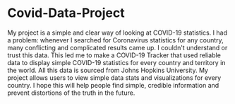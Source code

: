 # Covid-Data-Project
My project is a simple and clear way of looking at COVID-19 statistics. I had a problem: whenever I searched for Coronavirus statistics for any country, 
many conflicting and complicated results came up. I couldn't understand or trust this data. This led me to make a COVID-19 Tracker that 
used reliable data to display simple COVID-19 statistics for every country and territory in the world. All this data is sourced from Johns 
Hopkins University. My project allows users to view simple data stats and visualizations for every country. I hope this will help people find simple, credible 
information and prevent distortions of the truth in the future.
